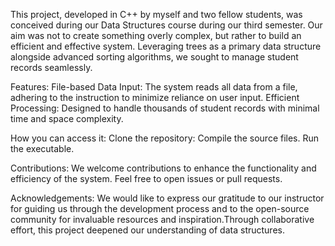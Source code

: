 This project, developed in C++ by myself and two fellow students, was conceived during our Data Structures course during our third semester. Our aim was not to create something overly complex, but rather to build an efficient and effective system. Leveraging trees as a primary data structure alongside advanced sorting algorithms, we sought to manage student records seamlessly.

Features:
File-based Data Input: The system reads all data from a file, adhering to the instruction to minimize reliance on user input.
Efficient Processing:  Designed to handle thousands of student records with minimal time and space complexity.


How you can access it:
Clone the repository:
Compile the source files.
Run the executable.

Contributions:
We welcome contributions to enhance the functionality and efficiency of the system. Feel free to open issues or pull requests.

Acknowledgements:
We would like to express our gratitude to our instructor for guiding us through the development process and to the open-source community for invaluable resources and inspiration.Through collaborative effort, this project deepened our understanding of data structures.
